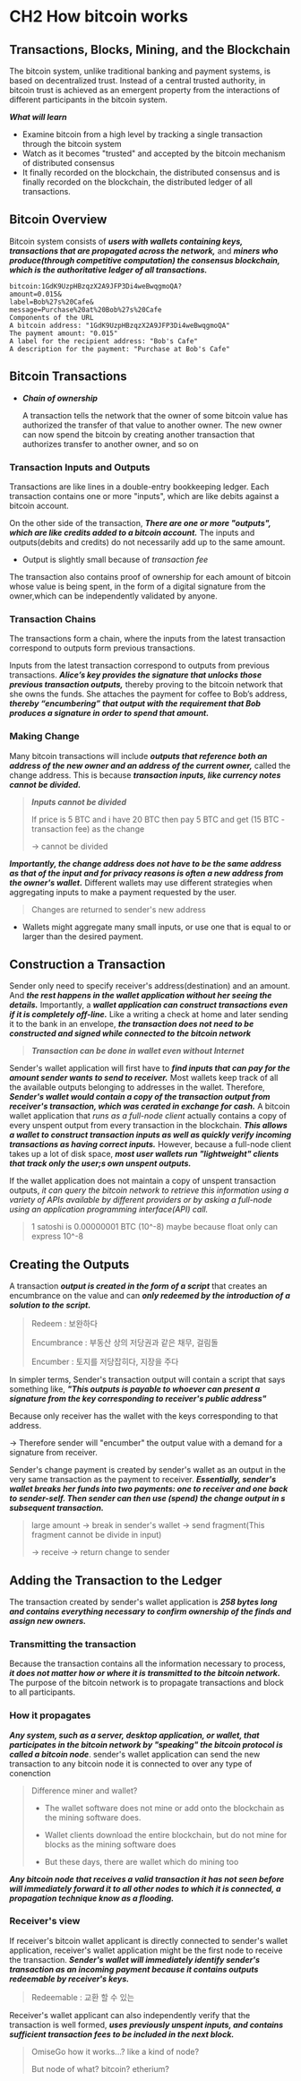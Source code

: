 # CH2 How bitcoin works

## Transactions, Blocks, Mining, and the Blockchain

The bitcoin system, unlike traditional banking and payment systems, is based on decentralized trust. Instead of a central trusted authority, in bitcoin trust is achieved as an emergent property from the interactions of different participants in the bitcoin system.

***What will learn***

- Examine bitcoin from a high level by tracking a single transaction through the bitcoin system
- Watch as it becomes "trusted" and accepted by the bitcoin mechanism of distributed consensus 
- It finally recorded on the blockchain, the distributed consensus and is finally recorded on the blockchain, the distributed ledger of all transactions. 



## Bitcoin Overview

Bitcoin system consists of ***users with wallets containing keys, transactions that are propagated across the network,*** and ***miners who produce(through competitive computation) the consensus blockchain, which is the authoritative ledger of all transactions.*** 

```
bitcoin:1GdK9UzpHBzqzX2A9JFP3Di4weBwqgmoQA?
amount=0.015&
label=Bob%27s%20Cafe&
message=Purchase%20at%20Bob%27s%20Cafe
Components of the URL
A bitcoin address: "1GdK9UzpHBzqzX2A9JFP3Di4weBwqgmoQA"
The payment amount: "0.015"
A label for the recipient address: "Bob's Cafe"
A description for the payment: "Purchase at Bob's Cafe"
```



## Bitcoin Transactions

- ***Chain of ownership***

  A transaction tells the network that the owner of some bitcoin value has authorized the transfer of that value to another owner. The new owner can now spend the bitcoin by creating another transaction that authorizes transfer to another owner, and so on

### Transaction Inputs and Outputs

Transactions are like lines in a double-entry bookkeeping ledger. Each transaction contains one or more "inputs", which are like debits against a bitcoin account.

On the other side of the transaction, ***There are one or more "outputs", which are like credits added to a bitcoin account.***  The inputs and outputs(debits and credits) do not necessarily add up to the same amount.

- Output is slightly small because of *transaction fee* 

The transaction also contains proof of ownership for each amount of bitcoin whose value is being spent, in the form of a digital signature from the owner,which can be independently validated by anyone.

### Transaction Chains

The transactions form a chain, where the inputs from the latest transaction correspond to outputs form previous transactions.

Inputs from the latest transaction correspond to outputs from previous transactions. ***Alice’s key provides the signature that unlocks those previous transaction outputs,*** thereby proving to the bitcoin network that she owns the funds. She attaches the payment for coffee to Bob’s address, ***thereby “encumbering” that output with the requirement that Bob produces a signature in order to spend that amount.*** 

### Making Change

Many bitcoin transactions will include ***outputs that reference both an address of the new owner and an address of the current owner,*** called the change address. This is because ***transaction inputs, like currency notes cannot be divided.***

> ***Inputs cannot be divided***
>
> If price is 5 BTC and i have 20 BTC then pay 5 BTC and get (15 BTC  - transaction fee) as the change
>
> -> cannot be divided

***Importantly, the change address does not have to be the same address as that of the input and for privacy reasons is often a new address from the owner's wallet.*** Different wallets may use different strategies when aggregating inputs to make a payment requested by the user.

> Changes are returned to sender's new address

- Wallets might aggregate many small inputs, or use one that is equal to or larger than the desired payment.

## Construction a Transaction

Sender only need to specify receiver's address(destination) and an amount. And ***the rest happens in the wallet application without her seeing the details.*** Importantly, a ***wallet application can construct transactions even if it is completely off-line.***  Like a writing a check at home and later sending it to the bank in an envelope, ***the transaction does not need to be constructed and signed while connected to the bitcoin network***

> ***Transaction can be done in wallet even without Internet***

Sender's wallet application will first have to ***find inputs that can pay for the amount sender wants to send to receiver.***  Most wallets keep track of all the available outputs belonging to addresses in the wallet.  Therefore, ***Sender's wallet would contain a copy of the transaction output from receiver's transaction, which was cerated in exchange for cash.***  A bitcoin wallet application that *runs as a full-node client* actually contains a copy of every unspent output from every transaction in the blockchain. ***This allows a wallet to construct transaction inputs as well as quickly verify incoming transactions as having correct inputs.*** However, because a full-node client takes up a lot of disk space, ***most user wallets run "lightweight" clients that track only the user;s own unspent outputs.***

If the wallet application does not maintain a copy of unspent transaction outputs, *it can query the bitcoin network to retrieve this information using a variety of APIs available by different providers or by asking a full-node using an application programming interface(API) call.*

> 1 satoshi is 0.00000001 BTC (10^-8) maybe because float only can express 10^-8



## Creating the Outputs

A transaction ***output is created in the form of a script*** that creates an encumbrance on the value and can ***only redeemed by the introduction of a solution to the script.***

> Redeem : 보완하다
>
> Encumbrance : 부동산 상의 저당권과 같은 채무, 걸림돌
>
> Encumber : 토지를 저당잡히다, 지장을 주다

In simpler terms, Sender's transaction output will contain a script that says something like, ***"This outputs is payable to whoever can present a signature from the key corresponding to receiver's public address"***

Because only receiver has the wallet with the keys corresponding to that address.

-> Therefore sender will "encumber" the output value with a demand for a signature from receiver.

Sender's change payment is created by sender's wallet as an output in the very same transaction as the payment to receiver. ***Essentially, sender's wallet breaks her funds into two payments: one to receiver and one back to sender-self. Then sender can then use (spend) the change output in s subsequent transaction.***

>large amount -> break in sender's wallet -> send fragment(This fragment cannot be divide in input)
>
>->  receive -> return change to sender



## Adding the Transaction to the Ledger

The transaction created by sender's wallet application is ***258 bytes long and contains everything necessary to confirm ownership of the finds and assign new owners.***

### Transmitting the transaction

Because the transaction contains all the information necessary to process, ***it does not matter how or where it is transmitted to the bitcoin network.*** The purpose of the bitcoin network is to propagate transactions and block to all participants.

### How it propagates

***Any system, such as a server, desktop application, or wallet, that participates in the bitcoin network by "speaking" the bitcoin protocol is called a bitcoin node***. sender's wallet application can send the new transaction to any bitcoin node it is connected to over any type of conenction

> Difference miner and wallet?
>
> - The wallet software does not mine or add onto the blockchain as the mining software does.
>
> - Wallet clients download the entire blockchain, but do not mine for blocks as the mining software does
> - But these days, there are wallet which do mining too 

***Any bitcoin node that receives a valid transaction it has not seen before will immediately forward it to all other nodes to which it is connected, a propagation technique know as a flooding.***

### Receiver's view

If receiver's bitcoin wallet applicant is directly connected to sender's wallet application, receiver's wallet application might be the first node to receive the transaction. ***Sender's wallet will immediately identify sender's transaction as an incoming payment because it contains outputs redeemable by receiver's keys.***

> Redeemable : 교환 할 수 있는

Receiver's wallet applicant can also independently verify that the transaction is well formed, ***uses previously unspent inputs, and contains sufficient transaction fees to be included in the next block.***

> OmiseGo how it works...? like a kind of node?
>
> But node of what? bitcoin? etherium?